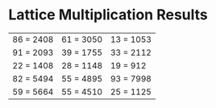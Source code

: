 # Lattice Multiplication Results

|   |   |   |
|---|---|---|
| 86 = 2408 | 61 = 3050 | 13 = 1053 |
| 91 = 2093 | 39 = 1755 | 33 = 2112 |
| 22 = 1408 | 28 = 1148 | 19 = 912 |
| 82 = 5494 | 55 = 4895 | 93 = 7998 |
| 59 = 5664 | 55 = 4510 | 25 = 1125 |

